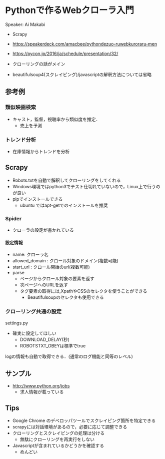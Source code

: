 # Pythonで作るWebクローラ入門

Speaker: Ai Makabi

* Scrapy
* https://speakerdeck.com/amacbee/pythondezuo-ruwebkuroraru-men
* https://pycon.jp/2016/ja/schedule/presentation/32/

* クローリングの話がメイン
+ beautifulsoup4(スクレイピング)/javascriptの解釈方法については省略

## 参考例
### 類似映画検索

* キャスト，監督，視聴率から類似度を推定．
  * 売上を予測

### トレンド分析

* 在庫情報からトレンドを分析

## Scrapy

* Robots.txtを自動で解釈してクローリングをしてくれる
* Windows環境ではpython3でテスト仕切れていないので，Linux上で行うのが良い
* pipでインストールできる
  * ubuntu ではapt-getでのインストールを推奨
### Spider

* クローラの設定が書かれている

#### 設定情報

* name: クローラ名
* allowed_domain : クロール対象のドメイン(複数可能)
* start_url : クロール開始のurl(複数可能)
* parse
  * ページからクロール対象の要素を返す
  * 次ページへのURLを返す
  * タグ要素の取得には,XpathやCSSのセレクタを使うことができる
    * Beautifulsoupのセレクタも使用できる

### クローリング共通の設定

settings.py
* 確実に設定してほしい
  * DOWNLOAD_DELAY(秒)
  * ROBOTSTXT_OBEYは標準でtrue

logの情報も自動で取得できる．(通常のログ機能と同等のレベル)

## サンプル

* http://www.python.org/jobs
  * 求人情報が載っている

## Tips

* Google Chrome のデベロッパツールでスクレイピング箇所を特定できる
* scrapyには対話環境があるので，必要に応じて調整できる
* クローリングとスクレイピングの処理は分ける
  * 無駄にクローリングを再実行をしない
* Javascriptが含まれているかどうかを確認する
  * めんどい
